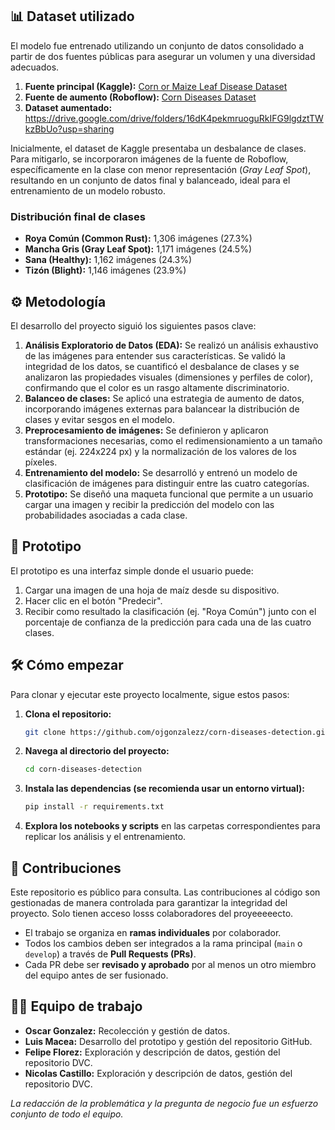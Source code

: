 ## 📊 Dataset utilizado

El modelo fue entrenado utilizando un conjunto de datos consolidado a partir de dos fuentes públicas para asegurar un volumen y una diversidad adecuados.

1.  **Fuente principal (Kaggle):** [Corn or Maize Leaf Disease Dataset](https://www.kaggle.com/datasets/smaranjitghose/corn-or-maize-leaf-disease-dataset)
2.  **Fuente de aumento (Roboflow):** [Corn Diseases Dataset](https://universe.roboflow.com/corn-disease-7/corn-diseases-oxojk)
3. **Dataset aumentado:** https://drive.google.com/drive/folders/16dK4pekmruoguRkIFG9lgdztTWkzBbUo?usp=sharing 

Inicialmente, el dataset de Kaggle presentaba un desbalance de clases. Para mitigarlo, se incorporaron imágenes de la fuente de Roboflow, específicamente en la clase con menor representación (*Gray Leaf Spot*), resultando en un conjunto de datos final y balanceado, ideal para el entrenamiento de un modelo robusto.

### Distribución final de clases

  * **Roya Común (Common Rust):** 1,306 imágenes (27.3%)
  * **Mancha Gris (Gray Leaf Spot):** 1,171 imágenes (24.5%)
  * **Sana (Healthy):** 1,162 imágenes (24.3%)
  * **Tizón (Blight):** 1,146 imágenes (23.9%)

## ⚙️ Metodología

El desarrollo del proyecto siguió los siguientes pasos clave:

1.  **Análisis Exploratorio de Datos (EDA):** Se realizó un análisis exhaustivo de las imágenes para entender sus características. Se validó la integridad de los datos, se cuantificó el desbalance de clases y se analizaron las propiedades visuales (dimensiones y perfiles de color), confirmando que el color es un rasgo altamente discriminatorio.
2.  **Balanceo de clases:** Se aplicó una estrategia de aumento de datos, incorporando imágenes externas para balancear la distribución de clases y evitar sesgos en el modelo.
3.  **Preprocesamiento de imágenes:** Se definieron y aplicaron transformaciones necesarias, como el redimensionamiento a un tamaño estándar (ej. 224x224 px) y la normalización de los valores de los píxeles.
4.  **Entrenamiento del modelo:** Se desarrolló y entrenó un modelo de clasificación de imágenes para distinguir entre las cuatro categorías.
5.  **Prototipo:** Se diseñó una maqueta funcional que permite a un usuario cargar una imagen y recibir la predicción del modelo con las probabilidades asociadas a cada clase.

## 🚀 Prototipo

El prototipo es una interfaz simple donde el usuario puede:

1.  Cargar una imagen de una hoja de maíz desde su dispositivo.
2.  Hacer clic en el botón "Predecir".
3.  Recibir como resultado la clasificación (ej. "Roya Común") junto con el porcentaje de confianza de la predicción para cada una de las cuatro clases.

## 🛠️ Cómo empezar

Para clonar y ejecutar este proyecto localmente, sigue estos pasos:

1.  **Clona el repositorio:**
    ```sh
    git clone https://github.com/ojgonzalezz/corn-diseases-detection.git
    ```
2.  **Navega al directorio del proyecto:**
    ```sh
    cd corn-diseases-detection
    ```
3.  **Instala las dependencias (se recomienda usar un entorno virtual):**
    ```sh
    pip install -r requirements.txt
    ```
4.  **Explora los notebooks y scripts** en las carpetas correspondientes para replicar los análisis y el entrenamiento.

## 🤝 Contribuciones

Este repositorio es público para consulta. Las contribuciones al código son gestionadas de manera controlada para garantizar la integridad del proyecto. Solo tienen acceso losss colaboradores del proyeeeeecto.

  * El trabajo se organiza en **ramas individuales** por colaborador.
  * Todos los cambios deben ser integrados a la rama principal (`main` o `develop`) a través de **Pull Requests (PRs)**.
  * Cada PR debe ser **revisado y aprobado** por al menos un otro miembro del equipo antes de ser fusionado.

## 🧑‍💻 Equipo de trabajo

  * **Oscar Gonzalez:** Recolección y gestión de datos.
  * **Luis Macea:** Desarrollo del prototipo y gestión del repositorio GitHub.
  * **Felipe Florez:** Exploración y descripción de datos, gestión del repositorio DVC.
  * **Nicolas Castillo:** Exploración y descripción de datos, gestión del repositorio DVC.

*La redacción de la problemática y la pregunta de negocio fue un esfuerzo conjunto de todo el equipo.*
